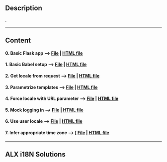 ## Description

.

---

## Content

#### 0. Basic Flask app --> [File](./0-app.py) | [HTML file](./templates/0-index.html)

#### 1. Basic Babel setup --> [File](./1-app.py) | [HTML file](./templates/1-index.html)

#### 2. Get locale from request --> [File](./2-app.py) | [HTML file](./templates/2-index.html)

#### 3. Parametrize templates --> [File](./3-app.py) | [HTML file](./templates/3-index.html)

#### 4. Force locale with URL parameter --> [File](./4-app.py) | [HTML file](./templates/4-index.html)

#### 5. Mock logging in --> [File](./5-app.py) | [HTML file](./templates/5-index.html)

#### 6. Use user locale --> [File](./6-app.py) | [HTML file](./templates/6-index.html)

#### 7. Infer appropriate time zone --> [ [File](./7-app.py) | [HTML file](./templates/7-index.html)

---

## ALX i18N Solutions
